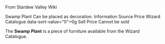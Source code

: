 From Stardew Valley Wiki

Swamp Plant Can be placed as decoration. Information Source Price Wizard Catalogue data-sort-value="0"&gt;0g Sell Price Cannot be sold

The **Swamp Plant** is a piece of furniture available from the Wizard Catalogue.